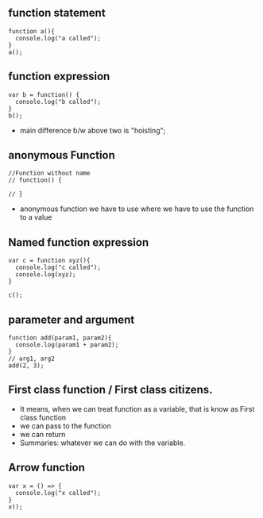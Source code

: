 
## function statement 

```
function a(){
  console.log("a called");
}
a();
```

## function expression 
```
var b = function() {
  console.log("b called");
}
b();
```
- main difference b/w above two is "hoisting";


##  anonymous Function 
```
//Function without name
// function() {

// }
```
- anonymous function we have to use where we have to use the function to a value


## Named function expression
```
var c = function xyz(){
  console.log("c called");
  console.log(xyz);
}

c();
```

## parameter and argument
```
function add(param1, param2){
  console.log(param1 + param2);
}
// arg1, arg2
add(2, 3);
```

## First class function / First class citizens.
- It means, when we can treat function as a variable, that is know as First class function
-  we can pass to the function
-   we can return
-   Summaries: whatever we can do with the variable.


## Arrow function 
```
var x = () => {
  console.log("x called");
}
x();
```












